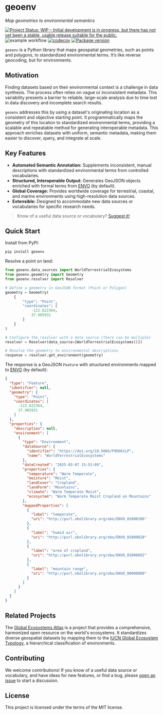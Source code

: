 # geoenv

_Map geometries to environmental semantics_

[![Project Status: WIP – Initial development is in progress, but there has not yet been a stable, usable release suitable for the public.](https://www.repostatus.org/badges/latest/wip.svg)](https://www.repostatus.org/#wip)
![example workflow](https://github.com/clnsmth/geoenv/actions/workflows/ci-cd.yml/badge.svg)
[![codecov](https://codecov.io/github/clnsmth/geoenv/graph/badge.svg?token=2J4MNIXCTD)](https://codecov.io/github/clnsmth/geoenv)
<a href="https://pypi.org/project/geoenv/" target="_blank">
    <img src="https://img.shields.io/pypi/v/geoenv?color=%2334D058&label=pypi" alt="Package version">
</a>

`geoenv` is a Python library that maps geospatial geometries, such as points and polygons, to standardized environmental terms. It’s like reverse geocoding, but for environments. 

## Motivation

Finding datasets based on their environmental context is a challenge in data synthesis. The process often relies on vague or inconsistent metadata. This variability presents a barrier to reliable, large-scale analysis due to time lost in data discovery and incomplete search results.

`geoenv` addresses this by using a dataset's originating location as a consistent and objective starting point. It programmatically maps the geometry of this location to standardized environmental terms, providing a scalable and repeatable method for generating interoperable metadata. This approach enriches datasets with uniform, semantic metadata, making them easier to discover, query, and integrate at scale.

## Key Features

- **Automated Semantic Annotation:** Supplements inconsistent, manual descriptions with standardized environmental terms from controlled vocabularies.
- **Structured, Interoperable Output:** Generates GeoJSON objects enriched with formal terms from [ENVO](https://sites.google.com/site/environmentontology/) (by default).
- **Global Coverage:** Provides worldwide coverage for terrestrial, coastal, and marine environments using high-resolution data sources.
- **Extensible:** Designed to accommodate new data sources or vocabularies for specific research needs.

> Know of a useful data source or vocabulary? [Suggest it!](https://github.com/clnsmth/geoenv/issues)


## Quick Start

Install from PyPI:

```bash
pip install geoenv
```

Resolve a point on land:

```python
from geoenv.data_sources import WorldTerrestrialEcosystems
from geoenv.geometry import Geometry
from geoenv.resolver import Resolver

# Define a geometry in GeoJSON format (Point or Polygon)
geometry = Geometry(
    {
        "type": "Point",
        "coordinates": [
            -122.622364,
            37.905931
        ]
    }
)

# Configure the resolver with a data source (there can be multiple)
resolver = Resolver(data_source=[WorldTerrestrialEcosystems()])

# Resolve the geometry to environmental descriptions
response = resolver.get_environment(geometry)
```

The response is a GeoJSON `Feature` with structured environments mapped to [ENVO](https://sites.google.com/site/environmentontology/) (by default):

```json
{
  "type": "Feature",
  "identifier": null,
  "geometry": {
    "type": "Point",
    "coordinates": [
      -122.622364,
      37.905931
    ]
  },
  "properties": {
    "description": null,
    "environment": [
      {
        "type": "Environment",
        "dataSource": {
          "identifier": "https://doi.org/10.5066/P9DO61LP",
          "name": "WorldTerrestrialEcosystems"
        },
        "dateCreated": "2025-03-07 15:53:09",
        "properties": {
          "temperature": "Warm Temperate",
          "moisture": "Moist",
          "landCover": "Cropland",
          "landForm": "Mountains",
          "climate": "Warm Temperate Moist",
          "ecosystem": "Warm Temperate Moist Cropland on Mountains"
        },
        "mappedProperties": [
          {
            "label": "temperate",
            "uri": "http://purl.obolibrary.org/obo/ENVO_01000206"
          },
          {
            "label": "humid air",
            "uri": "http://purl.obolibrary.org/obo/ENVO_01000828"
          },
          {
            "label": "area of cropland",
            "uri": "http://purl.obolibrary.org/obo/ENVO_01000892"
          },
          {
            "label": "mountain range",
            "uri": "http://purl.obolibrary.org/obo/ENVO_00000080"
          }
        ]
      }
    ]
  }
}


```

## Related Projects

The [Global Ecosystems Atlas](https://globalecosystemsatlas.org/) is a project that provides a comprehensive, harmonized open resource on the world's ecosystems. It standardizes diverse geospatial datasets by mapping them to the [IUCN Global Ecosystem Typology](https://global-ecosystems.org/), a hierarchical classification of environments.

## Contributing

We welcome contributions! If you know of a useful data source or vocabulary, and have ideas for new features, or find a bug, please [open an issue](https://github.com/clnsmth/geoenv/issues) to start a discussion.

## License

This project is licensed under the terms of the MIT license.